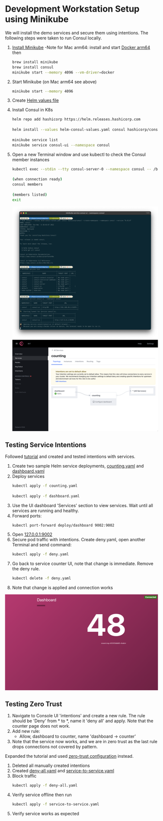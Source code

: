 # Development Workstation Setup using Minikube

We will install the demo services and secure them using intentions. The following steps were taken to run Consul locally.

1. [Install Minikube](https://k8s-docs.netlify.app/en/docs/tasks/tools/install-minikube/)
    -Note for Mac arm64: install and start [Docker arm64](https://desktop.docker.com/mac/main/arm64/Docker.dmg?utm_source=docker&utm_medium=webreferral&utm_campaign=dd-smartbutton&utm_location=module) then
    ```bash
    brew install minikube
    brew install consul
    minikube start --memory 4096 --vm-driver=docker 
    ```
1. Start Minikube (on Mac arm64 see above)
   ```bash
   minikube start --memory 4096
   ```
1. Create [Helm values file](./helm-consul-values.yaml)
1. Install Consul in K8s
    ```bash
    helm repo add hashicorp https://helm.releases.hashicorp.com
    
    helm install --values helm-consul-values.yaml consul hashicorp/consul --create-namespace --namespace consul --version "0.43.0"
    
    minikube service list
    minikube service consul-ui --namespace consul
    ```
1. Open a new Terminal window and use kubectl to check the Consul member instances
    ```bash
    kubectl exec --stdin --tty consul-server-0 --namespace consul -- /bin/sh

    (when connection ready)
    consul members

    (members listed)
    exit
    ```

    <img src="./install-start-consul-minikube.png" width="600">
    <img src="./consul-minikube.png" width="600">

## Testing Service Intentions

Followed [tutorial](https://developer.hashicorp.com/consul/tutorials/kubernetes/kubernetes-minikube) and created and tested intentions with services.

1. Create two sample Helm service deployments, [counting.yaml](./counting.yaml) and [dashboard.yaml](./dashboard.yaml)
1. Deploy services
    ```bash
    kubectl apply -f counting.yaml

    kubectl apply -f dashboard.yaml
    ```
1. Use the UI dashboard 'Services' section to view services. Wait until all services are running and healthy.
1. Forward ports:
    ```bash
    kubectl port-forward deploy/dashboard 9002:9002
    ```
1. Open [127.0.0.1:9002](http://127.0.0.1:9002)
1. Secure pod traffic with intentions. Create deny.yaml, open another Terminal and send command:
    ```bash
    kubectl apply -f deny.yaml
    ```
1. Go back to service counter UI, note that change is immediate. Remove the deny rule.
    ```bash
    kubectl delete -f deny.yaml
    ```
1. Note that change is applied and connection works

<img src="./consul-minikube-counter.png" width="600">

## Testing Zero Trust

1. Navigate to Console UI 'intentions' and create a new rule. The rule should be 'Deny' from * to *, name it 'deny all' and apply. Note that the counter page does not work.
1. Add new rule:
    - Allow, dashboard to counter, name 'dashboard -> counter'
1. Note that the service now works, and we are in zero trust as the last rule drops connections not covered by pattern.

Expanded the tutorial and used [zero-trust configuration](https://developer.hashicorp.com/consul/tutorials/kubernetes-features/service-mesh-zero-trust-network) instead.

1. Deleted all manually created intentions
1. Created [deny-all.yaml](./deny-all.yaml) and [service-to-service.yaml](./service-to-service.yaml)
1. Block traffic
    ```bash
    kubectl apply -f deny-all.yaml
    ```
1. Verify service offline then run
    ```bash
    kubectl apply -f service-to-service.yaml
    ```
1. Verify service works as expected
